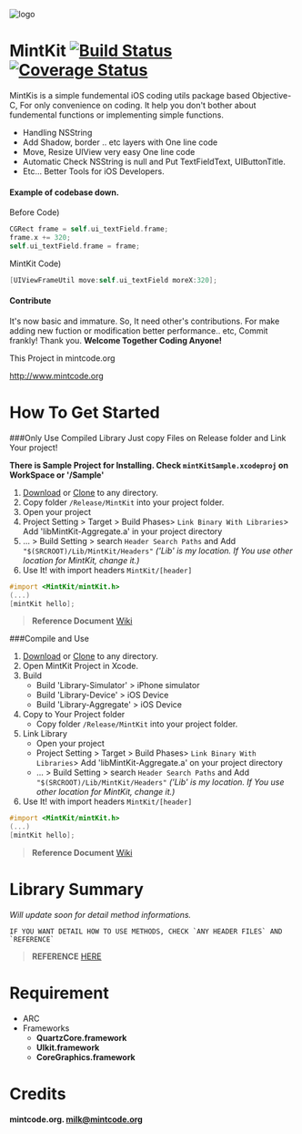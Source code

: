 ![logo](http://www.mintcode.org/images/mintkit.png)

MintKit [![Build Status](https://travis-ci.org/soleaf/MintKit.png?branch=master)](https://travis-ci.org/soleaf/MintKit)
[![Coverage Status](https://coveralls.io/repos/soleaf/MintKit/badge.png)](https://coveralls.io/r/soleaf/MintKit)
=======

MintKis is a simple fundemental iOS coding utils package based Objective-C, For only convenience on coding. It help you don't bother about fundemental functions or implementing simple functions.
* Handling NSString
* Add Shadow, border .. etc layers with One line code
* Move, Resize UIView very easy One line code
* Automatic Check NSString is null and Put TextFieldText, UIButtonTitle.
* Etc... Better Tools for iOS Developers.


#### Example of codebase down.
Before Code)
```objective-c
CGRect frame = self.ui_textField.frame;
frame.x += 320;
self.ui_textField.frame = frame;
```
MintKit Code)
```objective-c
[UIViewFrameUtil move:self.ui_textField moreX:320];
```

#### Contribute 
It's now basic and immature. So, It need other's contributions.
For make adding new fuction or modification better performance.. etc,
Commit frankly! Thank you.
**Welcome Together Coding Anyone!**

This Project in mintcode.org

<http://www.mintcode.org>


How To Get Started
====

###Only Use Compiled Library
Just copy Files on Release folder and Link Your project!

**There is Sample Project for Installing. Check `mintKitSample.xcodeproj` on WorkSpace or '/Sample'**

1. [Download](https://github.com/soleaf/MintKit/archive/master.zip) or [Clone](github-mac://openRepo/https://github.com/soleaf/MintKit) to any directory.
2. Copy folder `/Release/MintKit` into your project folder.
3. Open your project
4. Project Setting > Target > Build Phases> `Link Binary With Libraries`> Add 'libMintKit-Aggregate.a' in your project directory
5. … > Build Setting > search `Header Search Paths`  and Add `"$(SRCROOT)/Lib/MintKit/Headers"` *('Lib' is my location. If You use other location for MintKit, change it.)*
6. Use It! with import headers `MintKit/[header]`

```objective-c
#import <MintKit/mintKit.h>
(...)
[mintKit hello];
```
> **Reference Document** [Wiki](https://github.com/soleaf/MintKit/wiki)

###Compile and Use

1. [Download](https://github.com/soleaf/MintKit/archive/master.zip) or [Clone](github-mac://openRepo/https://github.com/soleaf/MintKit) to any directory.
2. Open MintKit Project in Xcode.
3. Build
    * Build 'Library-Simulator' > iPhone simulator
    * Build 'Library-Device' > iOS Device
    * Build 'Library-Aggregate' > iOS Device
4. Copy to Your Project folder
    * Copy folder `/Release/MintKit` into your project folder.
5. Link Library
    * Open your project
    * Project Setting > Target > Build Phases> `Link Binary With Libraries`> Add 'libMintKit-Aggregate.a' on your project directory
    *  … > Build Setting > search `Header Search Paths`  and Add `"$(SRCROOT)/Lib/MintKit/Headers"` *('Lib' is my location. If You use other location for MintKit, change it.)*
6. Use It! with import headers `MintKit/[header]`

```objective-c
#import <MintKit/mintKit.h>
(...)
[mintKit hello];
```

> **Reference Document** [Wiki](https://github.com/soleaf/MintKit/wiki)

Library Summary
===
*Will update soon for detail method informations.*
```
IF YOU WANT DETAIL HOW TO USE METHODS, CHECK `ANY HEADER FILES` AND `REFERENCE`
```
> **REFERENCE** [HERE](https://github.com/soleaf/MintKit/wiki)

Requirement
===
* ARC
* Frameworks
   * <b>QuartzCore.framework<b/>
   * UIkit.framework
   * CoreGraphics.framework

Credits
===
mintcode.org.
<milk@mintcode.org>
